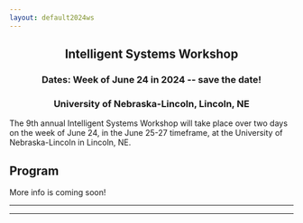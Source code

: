 ```yaml
---
layout: default2024ws
---
```


<h2 align="center">Intelligent Systems Workshop</h2>
<h3 align="center">Dates: Week of June 24 in 2024 -- save the date!</h3>
<h3 align="center">University of Nebraska-Lincoln, Lincoln, NE</h3>

The 9th annual Intelligent Systems Workshop will take place over two days on the week of June 24, in the June 25-27 timeframe, at the University of Nebraska-Lincoln in Lincoln, NE.

<!--
<h3 align="center" style="color:red;">Robust autonomy and human-machine teaming in harsh, unprecedented or unpredictable environments: lessons learned and a look to the future</h3>
-->

## Program

More info is coming soon!

<!-- The final agenda is below. -->

<!-- [Intro paragraph introducing the workshop theme] -->

<!-- (old 2022 text)
Detailed Program: is available <a href="https://docs.google.com/spreadsheets/d/1otmL4bkWHclOv1q6ODcpmVRHJh9VRp3JHxxfSIpLQsQ/edit?usp=sharing">here</a>! (Please note that this workshop will be an in-person only event.)
(end 2022 text)-->

<!-- (old 2023 text)
Confirmed keynote speakers include Prof. Hanspeter Schaub (AIAA/AAS Fellow, University of Colorado) and Dr. Irene Gregory (Sr. Research Engineer, NASA Langley Research Center).

The rest of the program includes 2 technical sessions with plenary speakers and panels, breakout sessions, a [tour](/IS_Workshop_2023/tours.html), a networking event, a social, and of course, the crowd favorites: the [student competitions](/IS_Workshop_2023/student_competitions.html) and the [open mic session](/IS_Workshop_2023/open_mic_session.html)!
(end 2023 text)-->

<!-- (old 2022 text)
<i><b>Abstract submission is open now through <strike>June 25, 2022</strike> July 15, 2022 for the student poster and lightning talk competitions at the IS workshop!</b> See the [student competitions](/IS_Workshop_2022/student_competitions.html) page for more details.</i>
(end 2022 text) -->

<!-- (old text)
This year we will have three technical sessions on the following topics:
1.	Robust autonomy for harsh, unpredictable environments
2.	AI-Crew Collaboration in air and space
3.	Integration of Autonomy into existing ecosystems

The program will also feature two [tours](/IS_Workshop_2022/tours.html), an [open mic session](/IS_Workshop_2022/open_mic_session.html), and two [student competitions](/IS_Workshop_2022/student_competitions.html).  

Detailed Program: Coming soon!
(end old text) -->

<!-- (old 2023 text)
### Agenda (last updated 2023-07-23): ###

**Monday, 24 July 2023:**

| ***Start-End*** | ***Event*** | ***Location*** |
| :-------------- | :---------- | :------------- |
| 8:00a-8:45a | Registration and continental breakfast | Aero Lobby |
| 8:45a-9:00a | Welcome | AERO 120 |
| 9:00a-10:00a | *Keynote:*<br>HP Schaub<br>AIAA/AAS Fellow and Department Chair<br>Aerospace Engineering<br>University of Colorado at Boulder | AERO 120 |
| 10:00a-10:15a | Group Photo | Aero Patio, weather permitting |
| 10:15a-10:35a | Coffee Break | Aero Cafe / Lobby |
| . | **Technical session 1: Space Autonomy** | AERO 120 |
| 10:35a-11:15a | *Plenary speaker:*<br>Sean Phillips<br>Air Force Research Laboratory<br>Next-Generation Autonomous Satellite Systems | " |
| 11:15a-11:30a | *Panel speaker 1:*<br>Michelle Simon<br>Spacecraft Human-Autonomy Interaction | " |
| 11:30a-11:45a | *Panel speaker 2:*<br>Prof. Christoffer Heckman<br>CU Computer Science Dept. | " |
| 11:45a-12:00p | *Panel speaker 3:*<br>Prof. Allison Anderson<br>CU Boulder AES Dept. | " |
| 12:00p-12:25p | Panel discussion | " |
| 12:25p-1:40p | Lunch + Student lightning talk competition | AERO Cafe / Lobby + AERO 120 |
| 1:40p-3:00p | CU Aerospace Building Tour | Groups depart from AERO Lobby |
| 3:00p-3:20p | Coffee break | Aero Lobby / Cafe |
| 3:20p-5:00p | Student Poster Competition | Aero Lobby / Cafe |
| 5:00p-6:00p | Break | --- |
| 6:00p-8:00p | TC Meeting | AERO 111? (TBC) |

<br>

**Tuesday, 25 July 2023:**

| ***Start-End*** | ***Event*** | ***Location*** |
| :-------------- | :---------- | :------------- |
| 8:00a-8:30a | Registration and continental breakfast | Aero Lobby |
| 8:30a-9:30a | *Keynote:*<br>Irene Gregory<br>NASA Langley | AERO 120 |
| 9:30a-9:50a | Coffee break | Aero Cafe / Lobby |
| . | **Technical session 2** | AERO 120 |
| 9:50a-10:30a | *Plenary speaker:*<br>Dan Szafir<br>UNC Chapel Hill | " |
| 10:30a-10:45a | *Panel speaker 1:*<br>Krishna Kalyanam<br>NASA Ames<br>Scalable Advanded Air Mobility | " |
| 10:45a-11:00a | *Panel speaker 2:*<br>Brittany Duncan<br>University of Nebraska, Lincoln<br>UAS and Robotics Human-Autonomy Interaction | " |
| 11:00a-11:15a | *Panel speaker 3:*<br>Prof. Martijn IJtsma<br>Ohio State U | " |
| 11:15a-11:40a | Panel discussion<br>Featured Panelists:<br>Amy Pritchett, PSU Professor and Aerospace Dept. Chair<br>Jack Elston, CEO Black Swift | " |
| 11:40a-1:00p | Lunch + Open Mic Session | Aero Cafe / Lobby + AERO 120 |
| 1:00p-3:00p | Networking Event;<br>Optional: Tour of CU Eng Ctr on Main Campus (via free Buff Bus) | --- |
| 3:00p-3:20p | Coffee break | --- |
| 3:20p-4:20p | Breakout sessions | AERO 111, AERO 232, AERO 120 |
| 4:20p-4:30p | Concluding remarks | --- |
| 4:30p-6:00p | Break | --- |
| 6:00p-8:00p | Social | Avant F&B, 1401 Pearl St., Boulder, CO 80302 |
(end 2023 text)-->

* * *
* * *

<!-- --end-of-page-- -->
